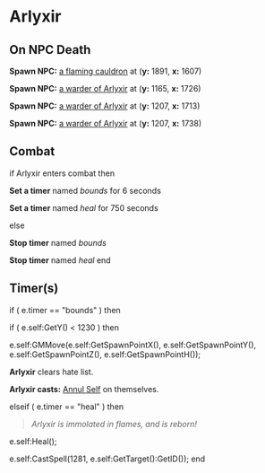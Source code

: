 # Arlyxir
## On NPC Death

**Spawn NPC:**  [a flaming cauldron](/npc/212411) at (**y:** 1891, **x:** 1607)


**Spawn NPC:**  [a warder of Arlyxir](/npc/212416) at (**y:** 1165, **x:** 1726)


**Spawn NPC:**  [a warder of Arlyxir](/npc/212416) at (**y:** 1207, **x:** 1713)

**Spawn NPC:**  [a warder of Arlyxir](/npc/212416) at (**y:** 1207, **x:** 1738)
## Combat

if  Arlyxir enters combat  then


**Set a timer** named *bounds* for 6 seconds


**Set a timer** named *heal* for 750 seconds

else


**Stop timer** named *bounds*


**Stop timer** named *heal*
end

## Timer(s)


if ( e.timer == "bounds" ) then




if ( e.self:GetY() < 1230 ) then



e.self:GMMove(e.self:GetSpawnPointX(), e.self:GetSpawnPointY(), e.self:GetSpawnPointZ(), e.self:GetSpawnPointH());



**Arlyxir** clears hate list.



**Arlyxir casts:** [Annul Self](/spell/2830) on themselves.





elseif ( e.timer == "heal" ) then


>*Arlyxir is immolated in flames, and is reborn!*


e.self:Heal();


e.self:CastSpell(1281, e.self:GetTarget():GetID()); 
end
